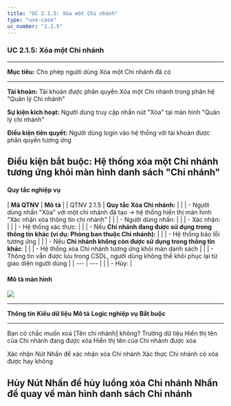 ```yaml
---
title: "UC 2.1.5: Xóa một Chi nhánh"
type: "use-case"
uc_number: "2.1.5"
---
```


### UC 2.1.5: Xóa một Chi nhánh

  -----------------------------------------------------------------------------------------------------------
  **Mục tiêu:**               Cho phép người dùng Xóa một Chi nhánh đã có
  --------------------------- -------------------------------------------------------------------------------
  **Tài khoản:**              Tài khoản được phân quyền Xóa một Chi nhánh trong phân hệ "Quản lý Chi nhánh"

  **Sự kiện kích hoạt:**      Người dùng truy cập nhấn nút "Xóa" tại màn hình "Quản lý chi nhánh"

  **Điều kiện tiên quyết:**   Người dùng login vào hệ thống với tài khoản được phân quyền tương ứng

  **Điều kiện bắt buộc:**     Hệ thống xóa một Chi nhánh tương ứng khỏi màn hình danh sách "Chi nhánh"
  -----------------------------------------------------------------------------------------------------------

#### Quy tắc nghiệp vụ

| **Mã QTNV** | **Mô tả** |
| QTNV 2.1.5 | **Quy tắc Xóa Chi nhánh:** |
|  | - Người dùng nhấn "Xóa" với một chi nhánh đã tạo → hệ thống hiển thị màn hình "Xác nhận xóa thông tin chi nhánh" |
|  | - Người dùng nhấn: |
|  | - Xác nhận: |
|  | - Hệ thống xác thực: |
|  | - Nếu **Chi nhánh đang được sử dụng trong thông tin khác (ví dụ: Phòng ban thuộc Chi nhánh):** |
|  | - Hệ thống báo lỗi tương ứng |
|  | - Nếu **Chi nhánh không còn được sử dụng trong thông tin khác**: |
|  | - Hệ thống xóa Chi nhánh tương ứng khỏi màn danh sách |
|  | - Thông tin vẫn được lưu trong CSDL, người dùng không thể khôi phục lại từ giao diện người dùng |
| --- | --- |
|  | - Hủy: |

#### Mô tả màn hình

![](media/image80.png)

  ---------------------------------------------------------------------------------------------------------------------------------------------------------------------------
  **Thông tin**                                   **Kiểu dữ liệu**   **Mô tả**                                  **Logic nghiệp vụ**                            **Bắt buộc**
  ----------------------------------------------- ------------------ ------------------------------------------ ---------------------------------------------- --------------
  Bạn có chắc muốn xoá \[Tên chi nhánh\] không?   Trường dữ liệu     Hiển thị tên của Chi nhánh đang được xóa   Hiển thị tên của Chi nhánh được xóa            

  Xác nhận                                        Nút                Nhấn để xác nhận xóa Chi nhánh             Xác thực Chi nhánh có xóa được hay không       

  Hủy                                             Nút                Nhấn để hủy luồng xóa Chi nhánh            Nhấn để quay về màn hình danh sách Chi nhánh   
  ---------------------------------------------------------------------------------------------------------------------------------------------------------------------------
